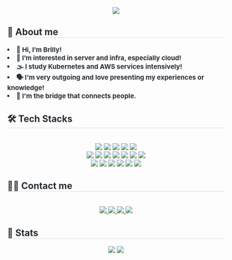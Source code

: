 <div align= "center">
    <img src="https://capsule-render.vercel.app/api?type=waving&color=0:80bdff,100:057eff&height=120&text=Welcome%20to%20Bo%20World!&animation=fadeIn&fontColor=474747&fontSize=50" />
    </div>
    <div style="text-align: left;"> 
    <h2 style="border-bottom: 1px solid #d8dee4; color: #282d33;"> 🧐 About me </h2>  
    <div style="font-weight: 700; font-size: 15px; text-align: left; color: #282d33;"> <li> 👋 Hi, I’m Brilly!</li><li> 👀 I’m interested in server and infra, especially cloud!</li><li> 🌫️ I study Kubernetes and AWS services intensively!</li><li> 🗣️ I'm very outgoing and love presenting my experiences or knowledge!</li><li> 🌉 I'm the bridge that connects people.</li> </div> 
    </div>
    <div style="text-align: left;">
    <h2 style="border-bottom: 1px solid #d8dee4; color: #282d33;"> 🛠️ Tech Stacks </h2> <br> 
    <div  align= "center"> <img src="https://img.shields.io/badge/Amazon S3-569A31?style=for-the-badge&logo=Amazon S3&logoColor=white">
          <img src="https://img.shields.io/badge/Amazon AWS-232F3E?style=for-the-badge&logo=Amazon AWS&logoColor=white">
          <img src="https://img.shields.io/badge/Apache Tomcat-F8DC75?style=for-the-badge&logo=Apache Tomcat&logoColor=white">
          <img src="https://img.shields.io/badge/Docker-2496ED?style=for-the-badge&logo=Docker&logoColor=white">
          <img src="https://img.shields.io/badge/Figma-F24E1E?style=for-the-badge&logo=Figma&logoColor=white">
          <br/><img src="https://img.shields.io/badge/Github-181717?style=for-the-badge&logo=Github&logoColor=white">
          <img src="https://img.shields.io/badge/Git-F05032?style=for-the-badge&logo=Git&logoColor=white">
          <img src="https://img.shields.io/badge/Argo-EF7B4D.svg?style=for-the-badge&logo=Argo&logoColor=white">
          <img src="https://img.shields.io/badge/Kubernetes-326CE5.svg?style=for-the-badge&logo=Kubernetes&logoColor=white">
          <img src="https://img.shields.io/badge/Java-007396?style=for-the-badge&logo=Java&logoColor=white">
          <img src="https://img.shields.io/badge/Linux-FCC624?style=for-the-badge&logo=Linux&logoColor=white">
          <img src="https://img.shields.io/badge/Jenkins-D24939?style=for-the-badge&logo=Jenkins&logoColor=white">
          <br/><img src="https://img.shields.io/badge/MySQL-4479A1?style=for-the-badge&logo=MySQL&logoColor=white">
          <img src="https://img.shields.io/badge/MongoDB-47A248?style=for-the-badge&logo=MongoDB&logoColor=white">
          <img src="https://img.shields.io/badge/Notion-000000?style=for-the-badge&logo=Notion&logoColor=white">
          <img src="https://img.shields.io/badge/Spring Boot-6DB33F?style=for-the-badge&logo=Spring Boot&logoColor=white">
          <img src="https://img.shields.io/badge/Slack-4A154B?style=for-the-badge&logo=Slack&logoColor=white">
          <img src="https://img.shields.io/badge/GitHub%20Actions-2088FF.svg?style=for-the-badge&logo=GitHub-Actions&logoColor=white">
          <br/></div>
    </div>
    <div style="text-align: left;">
    <h2 style="border-bottom: 1px solid #d8dee4; color: #282d33;"> 🧑‍💻 Contact me </h2> <br> 
    <div align= "center"> <a href=https://brilly.notion.site/018e91c7cb624ec99023582582366b49?v=20fbb2ffd86f45a1b6bfdfb672793a72> <img src="https://img.shields.io/badge/Notion-000000?style=for-the-badge&logo=Notion&logoColor=white&link=https://brilly.notion.site/018e91c7cb624ec99023582582366b49?v=20fbb2ffd86f45a1b6bfdfb672793a72"> </a>
         <a href=mailto:choibohyun81@gmail.com> <img src="https://img.shields.io/badge/Gmail-EA4335?style=for-the-badge&logo=Gmail&logoColor=white&link=mailto:choibohyun81@gmail.com"> </a>
         <a href=https://www.linkedin.com/in/bohyunchoi/> <img src="https://img.shields.io/badge/LinkedIn-0A66C2.svg?style=for-the-badge&logo=LinkedIn&logoColor=white&link=https://www.linkedin.com/in/bohyunchoi/> </a>
          </div>  <br> 
    <div align= "center"> <a href="https://hits.seeyoufarm.com"> <img src="https://hits.seeyoufarm.com/api/count/incr/badge.svg?url=https%3A%2F%2Fgithub.com%2FBrilly-Bohyun%2F&count_bg=%23000000&title_bg=%23000000&icon=github.svg&icon_color=%23FFFFFF&title=GitHub&edge_flat=false"/></a>
       </div> 
    </div>
    <div style="text-align: left;"> 
    <h2 style="border-bottom: 1px solid #d8dee4; color: #282d33;"> 🏅 Stats </h2> <div align= "center"> <img src="https://github-readme-stats.vercel.app/api?username=Brilly-Bohyun&bg_color=180,00000000,008a67&title_color=242424&text_color=242424"
         /> <img src="https://github-readme-stats.vercel.app/api/top-langs/?username=Brilly-Bohyun&layout=compact&bg_color=180,00000000,008a67&title_color=242424&text_color=242424"
           /> </div> 
    </div>
    
